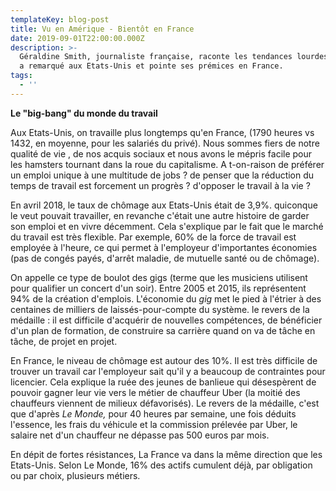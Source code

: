 ```yaml
---
templateKey: blog-post
title: Vu en Amérique - Bientôt en France
date: 2019-09-01T22:00:00.000Z
description: >-
  Géraldine Smith, journaliste française, raconte les tendances lourdes qu'elle
  a remarqué aux Etats-Unis et pointe ses prémices en France.
tags:
  - ''
---
```

**Le "big-bang" du monde du travail**

Aux Etats-Unis, on travaille plus longtemps qu'en France, (1790 heures vs 1432, en moyenne, pour les salariés du privé). Nous sommes fiers de notre qualité de vie , de nos acquis sociaux et nous avons le mépris facile pour les hamsters tournant dans la roue du capitalisme. A t-on-raison de préférer un emploi unique à une multitude de jobs ? de penser que la réduction du temps de travail est forcement un progrès ? d'opposer le travail à la vie ?

En avril 2018, le taux de chômage aux Etats-Unis était de 3,9%. quiconque le veut pouvait travailler, en revanche c'était une autre histoire de garder son emploi et en vivre décemment. Cela s'explique par le fait que le marché du travail est très flexible. Par exemple, 60% de la force de travail est employée à l'heure, ce qui permet à l'employeur d'importantes économies (pas de congés payés, d'arrêt maladie, de mutuelle santé ou de chômage).

On appelle ce type de boulot des gigs (terme que les musiciens utilisent pour qualifier un concert d'un soir). Entre 2005 et 2015, ils représentent 94% de la création d'emplois. L'économie du _gig_ met le pied à l'étrier à des centaines de milliers de laissés-pour-compte du système. le revers de la médaille : il est difficile d'acquérir de nouvelles compétences, de bénéficier d'un plan de formation, de construire sa carrière quand on va de tâche en tâche, de projet en projet.

En France, le niveau de chômage est autour des 10%. Il est très difficile de trouver un travail car l'employeur sait qu'il y a beaucoup de contraintes pour licencier. Cela explique la ruée des jeunes de banlieue qui désespèrent de pouvoir gagner leur vie vers le métier de chauffeur Uber (la moitié des chauffeurs viennent de milieux défavorisés). Le revers de la médaille, c'est que d'après _Le Monde,_ pour 40 heures par semaine, une fois déduits l'essence, les frais du véhicule et la commission prélevée par Uber, le salaire net d'un chauffeur ne dépasse pas 500 euros par mois. 

En dépit de fortes résistances, La France va dans la même direction que les Etats-Unis. Selon Le Monde, 16% des actifs cumulent déjà, par obligation ou par choix, plusieurs métiers.
